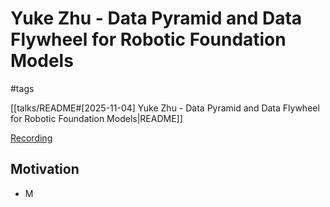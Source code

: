 # Yuke Zhu - Data Pyramid and Data Flywheel for Robotic Foundation Models

#tags

[[talks/README#[2025-11-04] Yuke Zhu - Data Pyramid and Data Flywheel for Robotic Foundation Models|README]]

[Recording](https://ai.princeton.edu/events/robotics-symposium-videos)

## Motivation

- M
